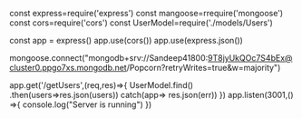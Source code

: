 const express=require('express')
const mangoose=rrequire('mongoose')
const cors=require('cors')
const UserModel=require('./models/Users')

const app = express()
app.use(cors())
app.use(express.json())

mongoose.connect("mongodb+srv://Sandeep41800:9T8jyUkQOc7S4bEx@cluster0.ppgo7xs.mongodb.net/Popcorn?retryWrites=true&w=majority")

app.get('/getUsers',(req,res)=>{
    UserModel.find()
    .then(users=>res.json(users))
    catch(app=> res.json(err))
})
app.listen(3001,() =>{
    console.log("Server is running")
})
